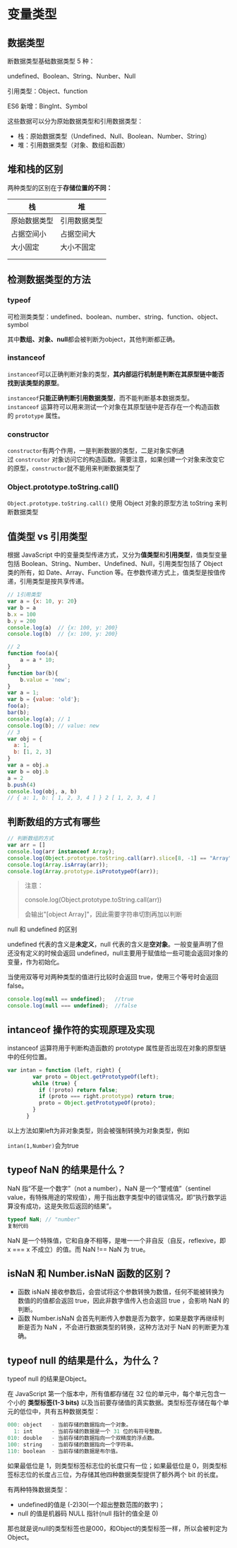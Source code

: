 # 变量类型

## 数据类型

 断数据类型基础数据类型 5 种：

undefined、Boolean、String、Nunber、Null

引用类型：Object、function

ES6 新增：BingInt、Symbol

这些数据可以分为原始数据类型和引用数据类型：

- 栈：原始数据类型（Undefined、Null、Boolean、Number、String）
- 堆：引用数据类型（对象、数组和函数）

## 堆和栈的区别

两种类型的区别在于**存储位置的不同：**

| 栈      | 堆      |
| ------ | ------ |
| 原始数据类型 | 引用数据类型 |
| 占据空间小  | 占据空间大  |
| 大小固定   | 大小不固定  |
|        |        |
|        |        |

## 检测数据类型的方法

### typeof

可检测类类型：undefined、boolean、number、string、function、object、symbol

其中**数组、对象、null**都会被判断为object，其他判断都正确。

### instanceof

`instanceof`可以正确判断对象的类型，**其内部运行机制是判断在其原型链中能否找到该类型的原型**。

`instanceof`**只能正确判断引用数据类型**，而不能判断基本数据类型。`instanceof` 运算符可以用来测试一个对象在其原型链中是否存在一个构造函数的 `prototype` 属性。

### constructor

`constructor`有两个作用，一是判断数据的类型，二是对象实例通过 `constrcutor` 对象访问它的构造函数。需要注意，如果创建一个对象来改变它的原型，`constructor`就不能用来判断数据类型了

### Object.prototype.toString.call()

`Object.prototype.toString.call()` 使用 Object 对象的原型方法 toString 来判断数据类型

## 值类型 vs 引用类型

根据 JavaScript 中的变量类型传递方式，又分为**值类型**和**引用类型**，值类型变量包括 Boolean、String、Number、Undefined、Null，引用类型包括了 Object 类的所有，如 Date、Array、Function 等。在参数传递方式上，值类型是按值传递，引用类型是按共享传递。

```js
// 1引用类型
var a = {x: 10, y: 20}
var b = a
b.x = 100
b.y = 200
console.log(a)  // {x: 100, y: 200}
console.log(b)  // {x: 100, y: 200}

// 2
function foo(a){
    a = a * 10;
}
function bar(b){
    b.value = 'new';
}
var a = 1;
var b = {value: 'old'};
foo(a);
bar(b);
console.log(a); // 1
console.log(b); // value: new
// 3
var obj = {
  a: 1,
  b: [1, 2, 3]
}
var a = obj.a
var b = obj.b
a = 2
b.push(4)
console.log(obj, a, b)
// { a: 1, b: [ 1, 2, 3, 4 ] } 2 [ 1, 2, 3, 4 ]
```

## 判断数组的方式有哪些

```javascript
// 判断数组的方式
var arr = []
console.log(arr instanceof Array);
console.log(Object.prototype.toString.call(arr).slice[8, -1] == "Array")
console.log(Array.isArray(arr));
console.log(Array.prototype.isPrototypeOf(arr));
```

> 注意：
> 
> console.log(Object.prototype.toString.call(arr))
> 
> 会输出"[object Array]"，因此需要字符串切割再加以判断

null 和 undefined 的区别

undefined 代表的含义是**未定义**，null 代表的含义是**空对象**。一般变量声明了但还没有定义的时候会返回 undefined，null主要用于赋值给一些可能会返回对象的变量，作为初始化。

当使用双等号对两种类型的值进行比较时会返回 true，使用三个等号时会返回 false。

```javascript
console.log(null == undefined);   //true
console.log(null === undefined);  //false
```

## intanceof 操作符的实现原理及实现

instanceof 运算符用于判断构造函数的 prototype 属性是否出现在对象的原型链中的任何位置。

```javascript
var intan = function (left, right) {
        var proto = Object.getPrototypeOf(left);
        while (true) {
          if (!proto) return false;
          if (proto === right.prototype) return true;
          proto = Object.getPrototypeOf(proto);
        }
      }
```

以上方法如果left为非对象类型，则会被强制转换为对象类型，例如

`intan(1,Number)`会为true

## typeof NaN 的结果是什么？

NaN 指“不是一个数字”（not a number），NaN 是一个“警戒值”（sentinel value，有特殊用途的常规值），用于指出数字类型中的错误情况，即“执行数学运算没有成功，这是失败后返回的结果”。

```javascript
typeof NaN; // "number"
复制代码
```

NaN 是一个特殊值，它和自身不相等，是唯一一个非自反（自反，reflexive，即 x === x 不成立）的值。而 NaN !== NaN 为 true。

## isNaN 和 Number.isNaN 函数的区别？

- 函数 isNaN 接收参数后，会尝试将这个参数转换为数值，任何不能被转换为数值的的值都会返回 true，因此非数字值传入也会返回 true ，会影响 NaN 的判断。
- 函数 Number.isNaN 会首先判断传入参数是否为数字，如果是数字再继续判断是否为 NaN ，不会进行数据类型的转换，这种方法对于 NaN 的判断更为准确。

## typeof null 的结果是什么，为什么？

typeof null 的结果是Object。

在 JavaScript 第一个版本中，所有值都存储在 32 位的单元中，每个单元包含一个小的 **类型标签(1-3 bits)** 以及当前要存储值的真实数据。类型标签存储在每个单元的低位中，共有五种数据类型：

```javascript
000: object   - 当前存储的数据指向一个对象。
  1: int      - 当前存储的数据是一个 31 位的有符号整数。
010: double   - 当前存储的数据指向一个双精度的浮点数。
100: string   - 当前存储的数据指向一个字符串。
110: boolean  - 当前存储的数据是布尔值。
```

如果最低位是 1，则类型标签标志位的长度只有一位；如果最低位是 0，则类型标签标志位的长度占三位，为存储其他四种数据类型提供了额外两个 bit 的长度。

有两种特殊数据类型：

- undefined的值是 (-2)30(一个超出整数范围的数字)；
- null 的值是机器码 NULL 指针(null 指针的值全是 0)

那也就是说null的类型标签也是000，和Object的类型标签一样，所以会被判定为Object。
